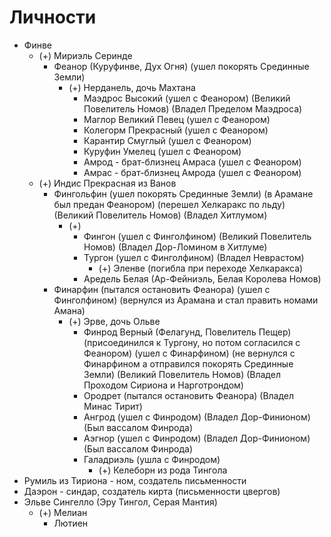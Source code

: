 # Личности

* Финве
    * (+) Мириэль Серинде
        * Феанор (Куруфинве, Дух Огня)
          (ушел покорять Срединные Земли)
            * (+) Нерданель, дочь Махтана
                * Маэдрос Высокий
                  (ушел с Феанором)
                  (Великий Повелитель Номов)
                  (Владел Пределом Маэдроса)
                * Маглор Великий Певец
                  (ушел с Феанором)
                * Колегорм Прекрасный
                  (ушел с Феанором)
                * Карантир Смуглый
                  (ушел с Феанором)
                * Куруфин Умелец
                  (ушел с Феанором)
                * Амрод - брат-близнец Амраса
                  (ушел с Феанором)
                * Амрас - брат-близнец Амрода
                  (ушел с Феанором)
    * (+) Индис Прекрасная из Ванов
        * Фингольфин
          (ушел покорять Срединные Земли)
          (в Арамане был предан Феанором)
          (перешел Хелкаракс по льду)
          (Великий Повелитель Номов)
          (Владел Хитлумом)
            * (+)
                * Фингон
                  (ушел с Финголфином)
                  (Великий Повелитель Номов)
                  (Владел Дор-Ломином в Хитлуме)
                * Тургон
                  (ушел с Финголфином)
                  (Владел Неврастом)
                    * (+) Эленве
                      (погибла при переходе Хелкаракса)
                * Аредель Белая (Ар-Фейниэль, Белая Королева Номов)
        * Финарфин
          (пытался остановить Феанора)
          (ушел с Финголфином)
          (вернулся из Арамана и стал править номами Амана)
            * (+) Эрве, дочь Ольве
                * Финрод Верный (Фелагунд, Повелитель Пещер)
                  (присоединился к Тургону,
                  но потом согласился с Феанором)
                  (ушел с Финарфином)
                  (не вернулся с Финарфином а отправился покорять Срединные Земли)
                  (Великий Повелитель Номов)
                  (Владел Проходом Сириона и Нарготрондом)
                * Ородрет
                  (пытался остановить Феанора)
                  (Владел Минас Тирит)
                * Ангрод
                  (ушел с Финродом)
                  (Владел Дор-Финионом)
                  (Был вассалом Финрода)
                * Аэгнор
                  (ушел с Финродом)
                  (Владел Дор-Финионом)
                  (Был вассалом Финрода)
                * Галадриэль
                  (ушла с Финродом)
                  * (+) Келеборн из рода Тингола
* Румиль из Тириона - ном, создатель письменности
* Даэрон - синдар, создатель кирта (письменности цвергов)
* Эльве Сингелло (Эру Тингол, Серая Мантия)
    * (+) Мелиан
        * Лютиен
